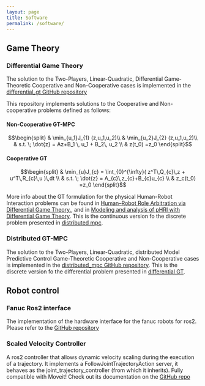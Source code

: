 ```yaml
---
layout: page
title: Software
permalink: /software/
---
```

<!-- Google tag (gtag.js) -->
<script async src="https://www.googletagmanager.com/gtag/js?id=G-Z07C4092J3"></script>
<script>
  window.dataLayer = window.dataLayer || [];
  function gtag(){dataLayer.push(arguments);}
  gtag('js', new Date());

  gtag('config', 'G-Z07C4092J3');
</script>
<meta name="google-site-verification" content="9unXf0AJi0aPBon8QJz0gFG9YFuIUYQhVOjDDDbwA0Y" />

<script type="text/x-mathjax-config">
  MathJax.Hub.Config({tex2jax: {inlineMath: [['$','$'], ['\\(','\\)']]}});
</script>
<script type="text/javascript"
  src="http://cdnjs.cloudflare.com/ajax/libs/mathjax/2.7.1/MathJax.js?config=TeX-AMS-MML_HTMLorMML">
</script>




## Game Theory

### Differential Game Theory
The solution to the Two-Players, Linear-Quadratic, Differential Game-Theoretic Cooperative and Non-Cooperative cases is implemented in the [differential_gt GitHub repository](https://github.com/paolofrance/differential_gt) 

This repository implements solutions to the Cooperative and Non-cooperative problems defined as follows:

#### Non-Cooperative GT-MPC

$$\begin{split}
    & \min_{u_1}J_{1} (z,u_1,u_2)\\
    & \min_{u_2}J_{2} (z,u_1,u_2)\\
    & s.t. \; \dot{z} = Az+B_1 \, u_1 + B_2\, u_2 \\
    & z(t_0) =z_0
  \end{split}$$

#### Cooperative GT 

$$\begin{split}
    & \min_{u}J_{c}  =  \int_{0}^{\infty}( z^T\,Q_{c}\,z + u^T\,R_{c}\,u )\,dt \\
    & s.t. \; \dot{z} = A_{c}\,z_{c}+B_{c}u_{c} \\
    & z_c(t_0) =z_0
  \end{split}$$

More info about the GT formulation for the physical Human-Robot Interaction problems can be found in [Human–Robot Role Arbitration via Differential Game Theory.](https://ieeexplore.ieee.org/abstract/document/10275780), and in [Modeling and analysis of pHRI with Differential Game Theory](https://arxiv.org/abs/2307.10739).
This is the continuous version fo the discrete problem presented in [distributed mpc](#distributed-gt-mpc).

### Distributed GT-MPC 

The solution to the Two-Players, Linear-Quadratic, distributed Model Predictive Control Game-Theoretic Cooperative and Non-Cooperative cases is implemented in the [distributed_mpc GitHub repository](https://github.com/paolofrance/distributed_mpc). This is the discrete version fo the differential problem presented in [differential GT](#differential-game-theory).


## Robot control

### Fanuc Ros2 interface
The implementation of the hardware interface for the fanuc robots for ros2.
Please refer to the [GitHub repository](https://github.com/paolofrance/ros2_fanuc_interface)

### Scaled Velocity Controller
A ros2 controller that allows dynamic velocity scaling during the execution of a trajectory. It implements a FollowJointTrajectoryAction server, it behaves as the joint_trajectory_controller (from which it inherits). 
Fully compatible with Moveit!
Check out its documentation on the [GitHub repo](https://github.com/paolofrance/scaled_fjt_controller) 


